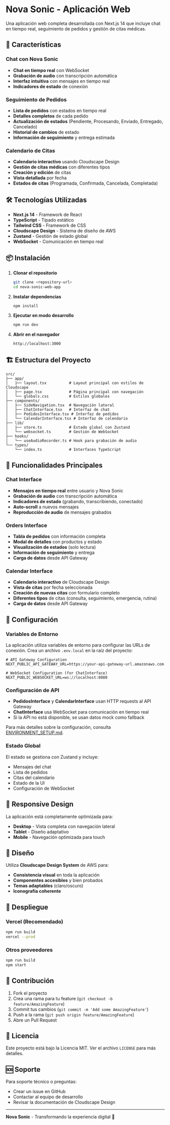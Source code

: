 # Nova Sonic - Aplicación Web

Una aplicación web completa desarrollada con Next.js 14 que incluye chat en tiempo real, seguimiento de pedidos y gestión de citas médicas.

## 🚀 Características

### Chat con Nova Sonic
- **Chat en tiempo real** con WebSocket
- **Grabación de audio** con transcripción automática
- **Interfaz intuitiva** con mensajes en tiempo real
- **Indicadores de estado** de conexión

### Seguimiento de Pedidos
- **Lista de pedidos** con estados en tiempo real
- **Detalles completos** de cada pedido
- **Actualización de estados** (Pendiente, Procesando, Enviado, Entregado, Cancelado)
- **Historial de cambios** de estado
- **Información de seguimiento** y entrega estimada

### Calendario de Citas
- **Calendario interactivo** usando Cloudscape Design
- **Gestión de citas médicas** con diferentes tipos
- **Creación y edición** de citas
- **Vista detallada** por fecha
- **Estados de citas** (Programada, Confirmada, Cancelada, Completada)

## 🛠️ Tecnologías Utilizadas

- **Next.js 14** - Framework de React
- **TypeScript** - Tipado estático
- **Tailwind CSS** - Framework de CSS
- **Cloudscape Design** - Sistema de diseño de AWS
- **Zustand** - Gestión de estado global
- **WebSocket** - Comunicación en tiempo real

## 📦 Instalación

1. **Clonar el repositorio**
   ```bash
   git clone <repository-url>
   cd nova-sonic-web-app
   ```

2. **Instalar dependencias**
   ```bash
   npm install
   ```

3. **Ejecutar en modo desarrollo**
   ```bash
   npm run dev
   ```

4. **Abrir en el navegador**
   ```
   http://localhost:3000
   ```

## 🏗️ Estructura del Proyecto

```
src/
├── app/
│   ├── layout.tsx          # Layout principal con estilos de Cloudscape
│   ├── page.tsx            # Página principal con navegación
│   └── globals.css         # Estilos globales
├── components/
│   ├── SideNavigation.tsx  # Navegación lateral
│   ├── ChatInterface.tsx   # Interfaz de chat
│   ├── PedidosInterface.tsx # Interfaz de pedidos
│   └── CalendarInterface.tsx # Interfaz de calendario
├── lib/
│   ├── store.ts            # Estado global con Zustand
│   └── websocket.ts        # Gestión de WebSocket
├── hooks/
│   └── useAudioRecorder.ts # Hook para grabación de audio
└── types/
    └── index.ts            # Interfaces TypeScript
```

## 🎯 Funcionalidades Principales

### Chat Interface
- **Mensajes en tiempo real** entre usuario y Nova Sonic
- **Grabación de audio** con transcripción automática
- **Indicadores de estado** (grabando, transcribiendo, conectado)
- **Auto-scroll** a nuevos mensajes
- **Reproducción de audio** de mensajes grabados

### Orders Interface
- **Tabla de pedidos** con información completa
- **Modal de detalles** con productos y estado
- **Visualización de estados** (solo lectura)
- **Información de seguimiento** y entrega
- **Carga de datos** desde API Gateway

### Calendar Interface
- **Calendario interactivo** de Cloudscape Design
- **Vista de citas** por fecha seleccionada
- **Creación de nuevas citas** con formulario completo
- **Diferentes tipos** de citas (consulta, seguimiento, emergencia, rutina)
- **Carga de datos** desde API Gateway

## 🔧 Configuración

### Variables de Entorno
La aplicación utiliza variables de entorno para configurar las URLs de conexión. Crea un archivo `.env.local` en la raíz del proyecto:

```env
# API Gateway Configuration
NEXT_PUBLIC_API_GATEWAY_URL=https://your-api-gateway-url.amazonaws.com

# WebSocket Configuration (for ChatInterface)
NEXT_PUBLIC_WEBSOCKET_URL=ws://localhost:8080
```

### Configuración de API
- **PedidosInterface** y **CalendarInterface** usan HTTP requests al API Gateway
- **ChatInterface** usa WebSocket para comunicación en tiempo real
- Si la API no está disponible, se usan datos mock como fallback

Para más detalles sobre la configuración, consulta [ENVIRONMENT_SETUP.md](./ENVIRONMENT_SETUP.md).

### Estado Global
El estado se gestiona con Zustand y incluye:
- Mensajes del chat
- Lista de pedidos
- Citas del calendario
- Estado de la UI
- Configuración de WebSocket

## 📱 Responsive Design

La aplicación está completamente optimizada para:
- **Desktop** - Vista completa con navegación lateral
- **Tablet** - Diseño adaptativo
- **Mobile** - Navegación optimizada para touch

## 🎨 Diseño

Utiliza **Cloudscape Design System** de AWS para:
- **Consistencia visual** en toda la aplicación
- **Componentes accesibles** y bien probados
- **Temas adaptables** (claro/oscuro)
- **Iconografía coherente**

## 🚀 Despliegue

### Vercel (Recomendado)
```bash
npm run build
vercel --prod
```

### Otros proveedores
```bash
npm run build
npm start
```

## 🤝 Contribución

1. Fork el proyecto
2. Crea una rama para tu feature (`git checkout -b feature/AmazingFeature`)
3. Commit tus cambios (`git commit -m 'Add some AmazingFeature'`)
4. Push a la rama (`git push origin feature/AmazingFeature`)
5. Abre un Pull Request

## 📄 Licencia

Este proyecto está bajo la Licencia MIT. Ver el archivo `LICENSE` para más detalles.

## 🆘 Soporte

Para soporte técnico o preguntas:
- Crear un issue en GitHub
- Contactar al equipo de desarrollo
- Revisar la documentación de Cloudscape Design

---

**Nova Sonic** - Transformando la experiencia digital 🚀
